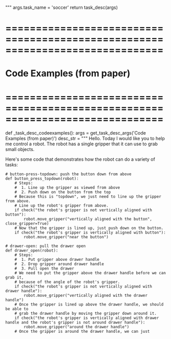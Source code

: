 
"""
    args.task_name = 'soccer'
    return task_desc(args)


# ==============================================================================
#
# Code Examples (from paper)
#
# ==============================================================================


def _task_desc_codeexamples():
    args = get_task_desc_args('Code Examples (from paper)')
    desc_str = """
Hello. Today I would like you to help me control a robot. The robot has a single gripper that it can use to grab small objects.

Here's some code that demonstrates how the robot can do a variety of tasks:

```
# button-press-topdown: push the button down from above
def button_press_topdown(robot):
    # Steps:
    #  1. Line up the gripper as viewed from above
    #  2. Push down on the button from the top
    # Because this is "topdown", we just need to line up the gripper from above.
    # Line up the robot's gripper from above.
    if check("the robot's gripper is not vertically aligned with button"):
        robot.move_gripper("vertically aligned with the button", close_gripper=True)
    # Now that the gripper is lined up, just push down on the button.
    if check("the robot's gripper is vertically aligned with button"):
        robot.move_gripper("near the button")

# drawer-open: pull the drawer open
def drawer_open(robot):
    # Steps:
    #  1. Put gripper above drawer handle
    #  2. Drop gripper around drawer handle
    #  3. Pull open the drawer
    # We need to put the gripper above the drawer handle before we can grab it,
    # because of the angle of the robot's gripper.
    if check("the robot's gripper is not vertically aligned with drawer handle"):
        robot.move_gripper("vertically aligned with the drawer handle")
    # Once the gripper is lined up above the drawer handle, we should be able to
    # grab the drawer handle by moving the gripper down around it.
    if check("the robot's gripper is vertically aligned with drawer handle and the robot's gripper is not around drawer handle"):
        robot.move_gripper("around the drawer handle")
    # Once the gripper is around the drawer handle, we can just
